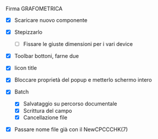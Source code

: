 Firma GRAFOMETRICA
- [x] Scaricare nuovo componente
- [x] Stepizzarlo
    - [ ] Fissare le giuste dimensioni per i vari device
- [x] Toolbar bottoni, farne due
- [x] licon title
- [x] Bloccare proprietà del popup e metterlo schermo intero
- [x] Batch
    - [x] Salvataggio su percorso documentale
    - [x] Scrittura del campo
    - [x] Cancellazione file
- [x] Passare nome file già con il NewCPCCCHK(7)


